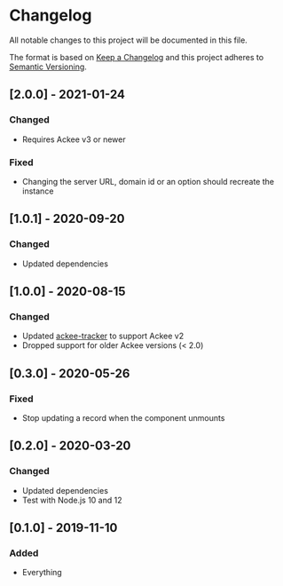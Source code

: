 # Changelog

All notable changes to this project will be documented in this file.

The format is based on [Keep a Changelog](http://keepachangelog.com/en/1.0.0/) and this project adheres to [Semantic Versioning](http://semver.org/spec/v2.0.0.html).

## [2.0.0] - 2021-01-24

### Changed

- Requires Ackee v3 or newer

### Fixed

- Changing the server URL, domain id or an option should recreate the instance

## [1.0.1] - 2020-09-20

### Changed

- Updated dependencies

## [1.0.0] - 2020-08-15

### Changed

- Updated [ackee-tracker](https://github.com/electerious/ackee-tracker) to support Ackee v2
- Dropped support for older Ackee versions (< 2.0)

## [0.3.0] - 2020-05-26

### Fixed

- Stop updating a record when the component unmounts

## [0.2.0] - 2020-03-20

### Changed

- Updated dependencies
- Test with Node.js 10 and 12

## [0.1.0] - 2019-11-10

### Added

- Everything